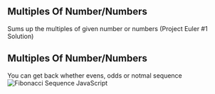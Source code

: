 ## Multiples Of Number/Numbers
Sums up the multiples of given number or numbers (Project Euler #1 Solution)  

## Multiples Of Number/Numbers
You can get back whether evens, odds or notmal sequence  
![Fibonacci Sequence JavaScript](https://www.hizliresim.com/4j9zb09)